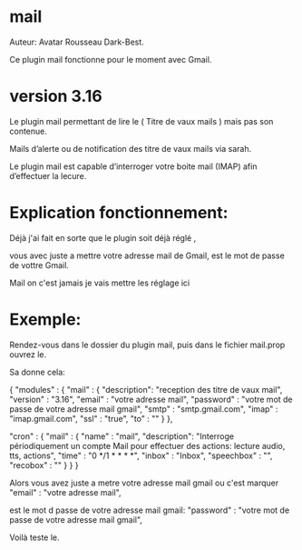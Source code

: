 # mail
Auteur: Avatar Rousseau Dark-Best.

Ce plugin mail fonctionne pour le moment avec Gmail.

# version 3.16
Le plugin mail permettant de lire le ( Titre de vaux mails ) mais pas son contenue.

Mails d’alerte ou de notification des titre de vaux mails via sarah.

Le plugin mail est capable d’interroger votre boite mail (IMAP) afin d’effectuer la lecure. 

# Explication fonctionnement:

Déjà j'ai fait en sorte que le plugin soit déjà réglé , 

vous avec juste a mettre votre adresse mail de Gmail, est le mot de passe de vottre Gmail.

Mail on c'est jamais je vais mettre les réglage ici

# Exemple:

Rendez-vous dans le dossier du plugin mail, puis dans le fichier mail.prop ouvrez le.

Sa donne cela:

{
  "modules" : { 
    "mail"  : {
      "description": "reception des titre de vaux mail",
      "version"    : "3.16",
      "email"      : "votre adresse mail",
      "password"   : "votre mot de passe de votre adresse mail gmail",
      "smtp"       : "smtp.gmail.com",
      "imap"       : "imap.gmail.com",
      "ssl"        : "true",
      "to"         : ""
    }
  },
  
  "cron" : {
    "mail" :   { 
      "name"       : "mail",
      "description": "Interroge périodiquement un compte Mail pour effectuer des actions: lecture audio, tts, actions",
      "time"       : "0 */1 * * * *",
      "inbox"      : "Inbox",
      "speechbox"  : "",
      "recobox"    : ""
    }
  }
}

Alors vous avez juste a metre votre adresse mail gmail ou c'est marquer "email" : "votre adresse mail",

est le mot d passe de votre adresse mail gmail: "password" : "votre mot de passe de votre adresse mail gmail",

Voilà teste le.
